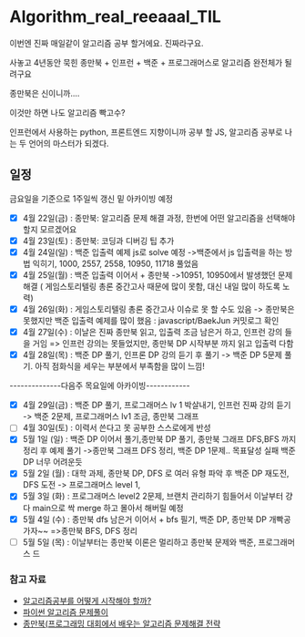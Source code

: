 # Algorithm_real_reeaaal_TIL

이번엔 진짜 매일같이 알고리즘 공부 할거에요.
진짜라구요.

사놓고 4년동안 묵힌 종만북 + 인프런 + 백준 + 프로그래머스로 알고리즘 완전체가 될려구요

종만북은 신이니까....

이것만 하면 나도 알고리즘 빡고수?

인프런에서 사용하는 python, 프론트엔드 지향이니까 공부 할 JS, 알고리즘 공부로 나는 두 언어의 마스터가 되겠다.

## 일정
금요일을 기준으로 1주일씩 갱신 밑 아카이빙 예정

- [x] 4월 22일(금) : 종만북: 알고리즘 문제 해결 과정, 한번에 어떤 알고리즘을 선택해야 할지 모르겠어요
- [x] 4월 23일(토) : 종만북: 코딩과 디버깅 팁 추가
- [x] 4월 24일(일) : 백준 입출력 예제 js로 solve 예정 ->백준에서 js 입출력을 하는 방법 익히기, 1000, 2557, 2558, 10950, 11718 풀었음
- [x] 4월 25일(월) : 백준 입출력 이어서 + 종만북 ->10951, 10950에서 발생했던 문제 해결 ( 게임스토리텔링 총론 중간고사 때문에 많이 못함, 대신 내일 많이 하도록 노력)
- [x] 4월 26일(화) : 게임스토리텔링 총론 중간고사 이슈로 못 할 수도 있음 -> 종만북은 못했지만 백준 입출력 예제를 많이 했음 : javascript/BaekJun 커밋로그 확인
- [x] 4월 27일(수) : 이날은 진짜 종만북 읽고, 입출력 조금 남은거 하고, 인프런 강의 들을 거임 => 인프런 강의는 못들었지만, 종만북 DP 시작부분 까지 읽고 입출력 다함
- [x] 4월 28일(목) : 백준 DP 풀기, 인프론 DP 강의 듣기 후 풀기 -> 백준 DP 5문제 풀기. 아직 점화식을 세우는 부분에서 부족함을 많이 느낌!

--------------다음주 목요일에 아카이빙------------

- [x] 4월 29일(금) : 백준 DP 풀기, 프로그래머스 lv 1 박살내기, 인프런 진짜 강의 듣기 -> 백준 2문제, 프로그래머스 lv1 조금, 종만북 그래프
- [ ] 4월 30일(토) : 이력서 쓴다고 못 공부한 스스로에게 반성 
- [x] 5월 1일 (일) : 백준 DP 이어서 풀기,종만북 DP 풀기, 종만북 그래프 DFS,BFS 까지 정리 후 예제 풀기 ->종만북 그래프 DFS 정리, 백준 DP 1문제.. 목표달성 실패 백준DP 너무 어려운듯
- [x] 5월 2일 (월) : 대학 과제, 종만북 DP, DFS 로 여러 유형 파악 후 백준 DP 재도전, DFS 도전 -> 프로그래머스 level 1, 
- [x] 5월 3일 (화) : 프로그래머스 level2 2문제, 브랜치 관리하기 힘들어서 이날부터 걍 다 main으로 싹 merge 하고 몰아서 해버릴 예정
- [x] 5월 4일 (수) : 종만북 dfs 남은거 이어서 + bfs 필기, 백준 DP, 종만북 DP 개빡공 가자~~ =>종만북 BFS, DFS 정리
- [ ] 5월 5일 (목) : 이날부터는 종만북 이론은 멀리하고 종만북 문제와 백준, 프로그래머스 드
### 참고 자료
- [알고리즘공부를 어떻게 시작해야 할까?](https://steady-coding.tistory.com/260)
- [파이썬 알고리즘 문제풀이](https://inf.run/x7y1)
- [종만북(프로그래밍 대회에서 배우는 알고리즘 문제해결 전략](https://book.algospot.com/)
